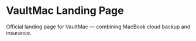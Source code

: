 # VaultMac Landing Page

Official landing page for VaultMac — combining MacBook cloud backup and insurance.
